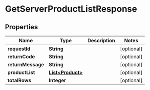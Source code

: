 
# GetServerProductListResponse

## Properties
Name | Type | Description | Notes
------------ | ------------- | ------------- | -------------
**requestId** | **String** |  |  [optional]
**returnCode** | **String** |  |  [optional]
**returnMessage** | **String** |  |  [optional]
**productList** | [**List&lt;Product&gt;**](Product.md) |  |  [optional]
**totalRows** | **Integer** |  |  [optional]



